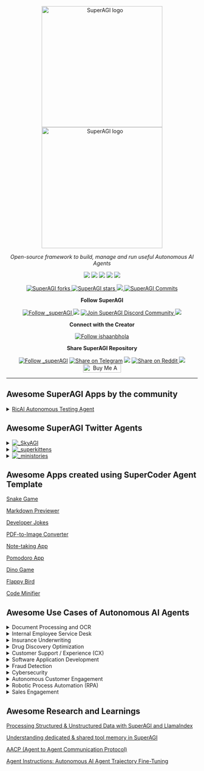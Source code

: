 <p align="center">
  <a href="https://superagi.com//#gh-light-mode-only">
    <img src="https://superagi.com/wp-content/uploads/2023/05/Logo-dark.svg" width="318px" alt="SuperAGI logo" />
  </a>
  <a href="https://superagi.com//#gh-dark-mode-only">
    <img src="https://superagi.com/wp-content/uploads/2023/05/Logo-light.svg" width="318px" alt="SuperAGI logo" />
  </a>

</p>

<p align="center"><i>Open-source framework to build, manage and run useful Autonomous AI Agents</i></p>
    

<p align="center">
<a href="https://superagi.com"> <img src="https://superagi.com/wp-content/uploads/2023/08/Website.svg"></a>
<a href="https://app.superagi.com"> <img src="https://superagi.com/wp-content/uploads/2023/07/Cloud.svg"></a>
<a href="https://marketplace.superagi.com/"> <img src="https://superagi.com/wp-content/uploads/2023/08/Marketplace.svg"></a>
<a href="https://superagi.com/docs/"> <img src="https://superagi.com/wp-content/uploads/2023/08/Docs.svg"></a>
<a href="https://documenter.getpostman.com/view/28438662/2s9Xy6rqP5"> <img src="https://superagi.com/wp-content/uploads/2023/08/APIs.svg"></a>
</p>

<p align="center">
<a href="https://github.com/TransformerOptimus/SuperAGI/fork" target="blank">
<img src="https://img.shields.io/github/forks/TransformerOptimus/SuperAGI?style=for-the-badge" alt="SuperAGI forks"/>
</a>

<a href="https://github.com/TransformerOptimus/SuperAGI/stargazers" target="blank">
<img src="https://img.shields.io/github/stars/TransformerOptimus/SuperAGI?style=for-the-badge" alt="SuperAGI stars"/>
</a>
<a href='https://github.com/TransformerOptimus/SuperAGI/releases'>
<img src='https://img.shields.io/github/release/TransformerOptimus/SuperAGI?&label=Latest&style=for-the-badge'>
</a>

<a href="https://github.com/TransformerOptimus/SuperAGI/commits" target="blank">
<img src="https://img.shields.io/github/commits-since/TransformerOptimus/SuperAGI/v0.0.11.svg?style=for-the-badge" alt="SuperAGI Commits"/>
</a>
</p>

<p align="center"><b>Follow SuperAGI </b></p>

<p align="center">
<a href="https://twitter.com/_superAGI" target="blank">
<img src="https://img.shields.io/twitter/follow/_superAGI?label=Follow: _superAGI&style=social" alt="Follow _superAGI"/>
</a>
<a href="https://www.reddit.com/r/Super_AGI" target="_blank"><img src="https://img.shields.io/twitter/url?label=/r/Super_AGI&logo=reddit&style=social&url=https://github.com/TransformerOptimus/SuperAGI"/></a>

<a href="https://discord.gg/dXbRe5BHJC" target="blank">
<img src="https://img.shields.io/discord/1107593006032355359?label=Join%20SuperAGI&logo=discord&style=social" alt="Join SuperAGI Discord Community"/>
</a>
<a href="https://www.youtube.com/@_superagi" target="_blank"><img src="https://img.shields.io/twitter/url?label=Youtube&logo=youtube&style=social&url=https://github.com/TransformerOptimus/SuperAGI"/></a>
</p>

<p align="center"><b>Connect with the Creator </b></p>

<p align="center">
<a href="https://twitter.com/ishaanbhola" target="blank">
<img src="https://img.shields.io/twitter/follow/ishaanbhola?label=Follow: ishaanbhola&style=social" alt="Follow ishaanbhola"/>
</a>
</p>

<p align="center"><b>Share SuperAGI Repository</b></p>

<p align="center">

<a href="https://twitter.com/intent/tweet?text=Check%20this%20GitHub%20repository%20out.%20SuperAGI%20-%20Let%27s%20you%20easily%20build,%20manage%20and%20run%20useful%20autonomous%20AI%20agents.&url=https://github.com/TransformerOptimus/SuperAGI&hashtags=SuperAGI,AGI,Autonomics,future" target="blank">
<img src="https://img.shields.io/twitter/follow/_superAGI?label=Share Repo on Twitter&style=social" alt="Follow _superAGI"/></a> 
<a href="https://t.me/share/url?text=Check%20this%20GitHub%20repository%20out.%20SuperAGI%20-%20Let%27s%20you%20easily%20build,%20manage%20and%20run%20useful%20autonomous%20AI%20agents.&url=https://github.com/TransformerOptimus/SuperAGI" target="_blank"><img src="https://img.shields.io/twitter/url?label=Telegram&logo=Telegram&style=social&url=https://github.com/TransformerOptimus/SuperAGI" alt="Share on Telegram"/></a>
<a href="https://api.whatsapp.com/send?text=Check%20this%20GitHub%20repository%20out.%20SuperAGI%20-%20Let's%20you%20easily%20build,%20manage%20and%20run%20useful%20autonomous%20AI%20agents.%20https://github.com/TransformerOptimus/SuperAGI"><img src="https://img.shields.io/twitter/url?label=whatsapp&logo=whatsapp&style=social&url=https://github.com/TransformerOptimus/SuperAGI" /></a> <a href="https://www.reddit.com/submit?url=https://github.com/TransformerOptimus/SuperAGI&title=Check%20this%20GitHub%20repository%20out.%20SuperAGI%20-%20Let's%20you%20easily%20build,%20manage%20and%20run%20useful%20autonomous%20AI%20agents.
" target="blank">
<img src="https://img.shields.io/twitter/url?label=Reddit&logo=Reddit&style=social&url=https://github.com/TransformerOptimus/SuperAGI" alt="Share on Reddit"/>
</a> <a href="mailto:?subject=Check%20this%20GitHub%20repository%20out.&body=SuperAGI%20-%20Let%27s%20you%20easily%20build,%20manage%20and%20run%20useful%20autonomous%20AI%20agents.%3A%0Ahttps://github.com/TransformerOptimus/SuperAGI" target="_blank"><img src="https://img.shields.io/twitter/url?label=Gmail&logo=Gmail&style=social&url=https://github.com/TransformerOptimus/SuperAGI"/></a> <a href="https://www.buymeacoffee.com/superagi" target="_blank"><img src="https://cdn.buymeacoffee.com/buttons/default-orange.png" alt="Buy Me A Coffee" height="23" width="100" style="border-radius:1px"></a>

</p>

<hr>

## Awesome SuperAGI Apps by the community

<details>
<summary>
<a href="https://github.com/liskovich/RicAI_Autonomous_Agents_Hackathon" target="blank"> RicAI Autonomous Testing Agent </a>
</summary>
An Autonomous AI Agent for software testing that understands (complex) software requirements and business logic, generates test cases & provides feedback and test reports.
</details>



## Awesome SuperAGI Twitter Agents

<details>
<summary>
<a href="https://twitter.com/_SkyAGI" target="blank">
<img src="https://img.shields.io/twitter/follow/_SkyAGI?label=_SkyAGI&style=social" alt="_SkyAGI"/>
</a>
</summary>
A regularly-scheduled SuperAGI agent that finds the latest AI news from the internet and tweets it with relevant mentions and hashtags.
</details>


<details>
<summary>

<a href="https://twitter.com/_superkittens" target="blank">
<img src="https://img.shields.io/twitter/follow/_superkittens?label=_superkittens&style=social" alt="_superkittens"/>
</a>
</summary>
A SuperAGI agent disguised as a Twitter bot that is scheduled to tweet unique 8-bit images of superhero kittens along with captions and relevant hashtags.
</details>


<details>
<summary>

<a href="https://twitter.com/_ministories" target="blank">
<img src="https://img.shields.io/twitter/follow/_ministories?label=_ministories&style=social" alt="_ministories"/>
</a>
</summary>
A SuperAGI agent that create bite-sized sci-fi stories and tweets it along with AI generated images and hashtags.
</details>


## Awesome Apps created using SuperCoder Agent Template

[Snake Game](https://superagi.com/supercoder/#SnakeGame)

[Markdown Previewer](https://eloquent-cranachan-750575.netlify.app/)

[Developer Jokes](https://zippy-entremet-770562.netlify.app/)

[PDF-to-Image Converter](https://stirring-bublanina-6de87f.netlify.app/)

[Note-taking App](https://flourishing-froyo-f3574c.netlify.app/)

[Pomodoro App](https://brilliant-beignet-df3779.netlify.app/)

[Dino Game](https://ornate-rugelach-8cbcfb.netlify.app/)

[Flappy Bird](https://clinquant-fox-3253a2.netlify.app/)

[Code Minifier](https://resilient-beijinho-ffa332.netlify.app/)



## Awesome Use Cases of Autonomous AI Agents

<details>
<summary>
Document Processing and OCR 
</summary>
Autonomous agents can revolutionize document processing and Optical Character Recognition (OCR) tasks. These agents can automatically scan, read, and extract data from various types of documents like invoices, contracts, and forms. They can understand the context, classify documents, and input data into relevant systems. This eliminates manual data entry errors, reduces processing time, and enhances data management efficiency.
</details>

<details>
<summary>
Internal Employee Service Desk
</summary>
Autonomous agents can be deployed as virtual assistants to provide internal support for employees. They can answer common queries about policies, procedures, or technical issues, and guide employees through resolution steps. They can also schedule meetings, manage calendars, or assist with other administrative tasks, helping to improve overall employee productivity and satisfaction.
</details>

<details>
<summary>
Insurance Underwriting
</summary>
Autonomous agents can transform insurance underwriting by automating risk assessment and pricing. They can analyze a multitude of data points like medical records, financial data, and geographical data to assess risks and determine premiums. The autonomous nature of these agents ensures consistent underwriting decisions and can greatly reduce processing time.
</details>

<details>
<summary>
Drug Discovery Optimization
</summary>
In the pharmaceutical industry, autonomous agents can assist in optimizing the drug discovery process. These agents can analyze vast amounts of biomedical data, including genomic data, medical literature, and clinical trials data to identify potential drug targets and predict drug effectiveness. This can significantly reduce the time and cost associated with drug discovery and development, leading to quicker market introductions.
</details>

<details>
<summary>
Customer Support / Experience (CX)
</summary>
Autonomous agents in customer support or CX provide immediate responses to customer queries and issues, contributing to better overall customer experience. These agents can efficiently handle high volumes of inquiries, offer solutions, provide product information, and guide customers through processes. They can also learn from previous interactions, making their responses more personalized and relevant, leading to higher customer satisfaction and loyalty.
</details>


<details>
<summary>
Software Application Development
</summary>
Autonomous agents can aid in software development by automating various aspects of the development process. This includes code generation, testing, and debugging. They can analyze code to find errors, suggest improvements, or even write code snippets. By automating these repetitive and time-consuming tasks, developers can focus more on creative and complex aspects of software development.
</details>

<details>
<summary>
Fraud Detection
</summary>
In the financial sector and others, autonomous agents can be used to detect fraudulent activities. They can analyze vast amounts of transaction data in real-time to identify patterns that signify potential fraud. These agents can also learn from past incidents, improving their detection capabilities over time. This leads to quicker responses to fraud and reduces financial and reputational damage.
</details>

<details>
<summary>
Cybersecurity
</summary>
Autonomous agents can play a pivotal role in cybersecurity by proactively detecting, preventing, and responding to threats. They can monitor network traffic for unusual activity, identify vulnerabilities in systems, and react to threats faster than human counterparts. Some advanced agents can even predict future attacks based on patterns and trends, thereby enhancing an organization’s cybersecurity posture.
</details>

<details>
<summary>
Autonomous Customer Engagement
</summary>
Autonomous agents can revolutionize customer service by providing round-the-clock support. These agents can answer customer inquiries instantly, guide them through complex processes, and resolve issues promptly. They can be programmed to learn from past interactions, allowing them to provide more personalized and accurate responses over time. This not only improves customer satisfaction but also reduces the burden on human customer service representatives.
</details>

<details>
<summary>
Robotic Process Automation (RPA)
</summary>
Autonomous agents can automate repetitive, rule-based tasks, thereby freeing up human resources for more complex tasks. In the context of RPA, these agents can read and interpret data from various sources, manipulate data, trigger responses, and communicate with other digital systems. They can perform tasks such as data entry, invoice processing, or payroll automation, which can significantly improve operational efficiency and accuracy.
</details>

<details>
<summary>
Sales Engagement
</summary>
Autonomous agents in sales engagement act as tireless, 24/7 sales representatives. They can interact with potential customers, understand their needs through natural language processing, and recommend appropriate products or services. They can also handle initial inquiries, schedule meetings, and follow up with prospects, thereby increasing efficiency and sales productivity. Additionally, these agents can gather and analyze data from interactions to provide valuable insights into customer behavior and preferences.
</details>



## Awesome Research and Learnings

[Processing Structured & Unstructured Data with SuperAGI and LlamaIndex](https://superagi.com/processing-structured-unstructured-data-with-superagi-and-llamaindex/)

[Understanding dedicated & shared tool memory in SuperAGI](https://superagi.com/understanding-how-dedicated-shared-tool-memory-works-in-superagi/)

[AACP (Agent to Agent Communication Protocol)](https://superagi.com/introducing-aacp-agent-to-agent-communication-protocol/)

[Agent Instructions: Autonomous AI Agent Trajectory Fine-Tuning](https://superagi.com/agent-instructions/)


